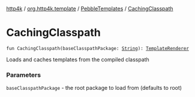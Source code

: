 [http4k](../../index.md) / [org.http4k.template](../index.md) / [PebbleTemplates](index.md) / [CachingClasspath](./-caching-classpath.md)

# CachingClasspath

`fun CachingClasspath(baseClasspathPackage: `[`String`](https://kotlinlang.org/api/latest/jvm/stdlib/kotlin/-string/index.html)`): `[`TemplateRenderer`](../-template-renderer.md)

Loads and caches templates from the compiled classpath

### Parameters

`baseClasspathPackage` - the root package to load from (defaults to root)